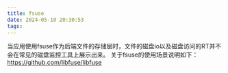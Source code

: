 ```yaml
---
title: fsuse
date: 2024-05-10 20:30:53
tags:
---
```

当应用使用fsuse作为后端文件的存储层时，文件的磁盘io以及磁盘访问的RT并不会在常见的磁盘监控工具上展示出来。
关于fsuse的使用场景说明如下： 
https://github.com/libfuse/libfuse
